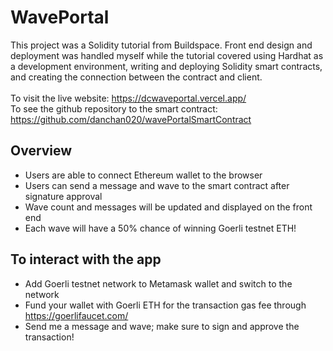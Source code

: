 # WavePortal

This project was a Solidity tutorial from Buildspace. Front end design and deployment was handled myself while the tutorial covered using Hardhat as a development environment, writing and deploying Solidity smart contracts, and creating the connection between the contract and client. 
<br>
<br>
To visit the live website: https://dcwaveportal.vercel.app/
<br>
To see the github repository to the smart contract: https://github.com/danchan020/wavePortalSmartContract

## Overview

- Users are able to connect Ethereum wallet to the browser
- Users can send a message and wave to the smart contract after signature approval
- Wave count and messages will be updated and displayed on the front end
- Each wave will have a 50% chance of winning Goerli testnet ETH!

## To interact with the app

- Add Goerli testnet network to Metamask wallet and switch to the network
- Fund your wallet with Goerli ETH for the transaction gas fee through https://goerlifaucet.com/
- Send me a message and wave; make sure to sign and approve the transaction!